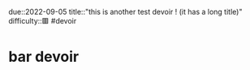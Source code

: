 due::2022-09-05
title::"this is another test devoir ! (it has a long title)"
difficulty::🟥
#devoir
# bar devoir
